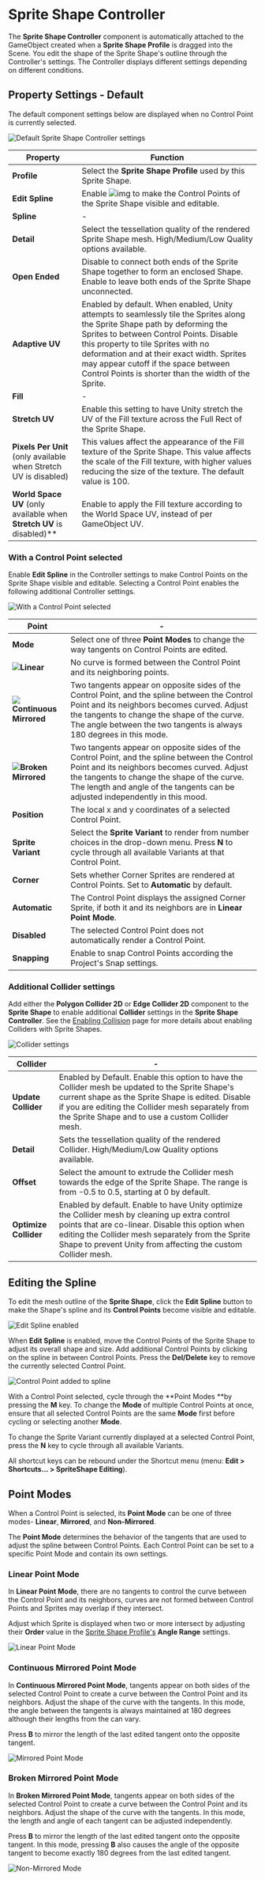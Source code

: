 # Sprite Shape Controller

The **Sprite Shape Controller** component is automatically attached to the GameObject created when a **Sprite Shape Profile** is dragged into the Scene. You edit the shape of the Sprite Shape's outline through the Controller's settings. The Controller displays different settings depending on different conditions.

## Property Settings - Default

The default component settings below are displayed when no Control Point is currently selected.

![Default Sprite Shape Controller settings](images\v1.1-SSControllerSettings.png)

| **Property**                                                 | **Function**                                                 |
| ------------------------------------------------------------ | ------------------------------------------------------------ |
| **Profile**                                                  | Select the **Sprite Shape Profile** used by this Sprite Shape. |
| **Edit Spline**                                              | Enable ![img](https://lh6.googleusercontent.com/vP0Zi-LM-xkJ_5Fw_G0oCij4FJsaFOSf7zOwizguROIF9mueGJVvARMAFXKkV2myydULOYnyfs9fsCY5UrpBXRWnHQhGUt-tB2QHrtmekiMTZd7iBAh2EAF9KgYaUb9-guaAdn7y) to make the Control Points of the Sprite Shape visible and editable. |
| **Spline**                                                   | -                                                            |
| **Detail**                                                   | Select the tessellation quality of the rendered Sprite Shape mesh. High/Medium/Low Quality options available. |
| **Open Ended**                                               | Disable to connect both ends of the Sprite Shape together to form an enclosed Shape. Enable to leave both ends of the Sprite Shape unconnected. |
| **Adaptive UV**                                              | Enabled by default. When enabled, Unity attempts to seamlessly tile the Sprites along the Sprite Shape path by deforming the Sprites to between Control Points. Disable this property to tile Sprites with no deformation and at  their exact width. Sprites may appear cutoff if the space between Control Points is shorter than the width of the Sprite. |
| **Fill**                                                     | -                                                            |
| **Stretch UV**                                               | Enable this setting to have Unity stretch the UV of the Fill texture across the Full Rect of the Sprite Shape. |
| **Pixels Per Unit** (only available when Stretch UV is disabled) | This values affect the appearance of the Fill texture of the Sprite Shape. This value affects the scale of the Fill texture, with higher values reducing the size of the texture. The default value is 100. |
| **World Space UV** (only available when **Stretch UV** is disabled)** | Enable to apply the Fill texture according to the World Space UV, instead of per GameObject UV. |

### With a Control Point selected

Enable **Edit Spline** in the Controller settings to make Control Points on the Sprite Shape visible and editable. Selecting a Control Point enables the following additional Controller settings.

![With a Control Point selected](images\v1.1-SSControllerCP.png)

| **Point**                                               | -                                                            |
| ------------------------------------------------------- | ------------------------------------------------------------ |
| **Mode**                                                | Select one of three **Point Modes** to change the way tangents on Control Points are edited. |
| ![](images\2D_SpriteShape_7.png)**Linear**              | No curve is formed between the Control Point and its neighboring points. |
| ![](images\2D_SpriteShape_8.png)**Continuous Mirrored** | Two tangents appear on opposite sides of the Control Point, and the spline between the Control Point and its neighbors becomes curved. Adjust the tangents to change the shape of the curve. The angle between the two tangents is always 180 degrees in this mode. |
| ![](images\2D_SpriteShape_9.png)**Broken Mirrored**     | Two tangents appear on opposite sides of the Control Point, and the spline between the Control Point and its neighbors becomes curved. Adjust the tangents to change the shape of the curve. The length and angle of the tangents can be adjusted independently in this mood. |
| **Position**                                            | The local x and y coordinates of a selected Control Point.   |
| **Sprite Variant**                                      | Select the **Sprite Variant** to render from number choices in the drop-down menu. Press **N** to cycle through all available Variants at that Control Point. |
| **Corner**                                              | Sets whether Corner Sprites are rendered at Control Points. Set to **Automatic** by default. |
| **Automatic**                                           | The Control Point displays the assigned Corner Sprite, if both it and its neighbors are in **Linear Point Mode**. |
| **Disabled**                                            | The selected Control Point does not automatically render a Control Point. |
| **Snapping**                                            | Enable to snap Control Points according the Project's Snap settings. |

### Additional Collider settings

Add either the **Polygon Collider 2D** or **Edge Collider 2D** component to the **Sprite Shape** to enable additional **Collider** settings in the **Sprite Shape Controller**. See the [Enabling Collision](SSCollision.md) page for more details about enabling Colliders with Sprite Shapes.

![Collider settings](images\v1.1-SSControllerCollider.png)

| Collider              | -                                                            |
| --------------------- | ------------------------------------------------------------ |
| **Update Collider**   | Enabled by Default. Enable this option to have the Collider mesh be updated to the Sprite Shape's current shape as the Sprite Shape is edited. Disable if you are editing the Collider mesh separately from the Sprite Shape and to use a custom Collider mesh. |
| **Detail**            | Sets the tessellation quality of the rendered Collider. High/Medium/Low Quality options available. |
| **Offset**            | Select the amount to extrude the Collider mesh towards the edge of the Sprite Shape. The range is from -0.5 to 0.5, starting at 0 by default. |
| **Optimize Collider** | Enabled by default. Enable to have Unity optimize the Collider mesh by cleaning up extra control points that are co-linear. Disable this option when editing the Collider mesh separately from the Sprite Shape to prevent Unity from affecting the custom Collider mesh. |



## Editing the Spline

To edit the mesh outline of the **Sprite Shape**, click the **Edit Spline** button to make the Shape's spline and its **Control Points** become visible and editable.

![Edit Spline enabled](images\v1.1-UpdatedEditSpline.png)

When **Edit Spline** is enabled, move the Control Points of the Sprite Shape to adjust its overall shape and size. Add additional Control Points by clicking on the spline in between Control Points. Press the **Del/Delete** key to remove the currently selected Control Point.

![Control Point added to spline](images\2D_SpriteShape_032.png)

With a Control Point selected, cycle through the **Point Modes **by pressing the **M** key. To change the **Mode** of multiple Control Points at once, ensure that all selected Control Points are the same **Mode** first before cycling or selecting another **Mode**.

To change the Sprite Variant currently displayed at a selected Control Point, press the **N** key to cycle through all available Variants.

All shortcut keys can be rebound under the Shortcut menu (menu: **Edit > Shortcuts... > SpriteShape Editing**).

## Point Modes

When a Control Point is selected, its **Point Mode** can be one of three modes- **Linear**, **Mirrored**, and **Non-Mirrored**.

The **Point Mode** determines the behavior of the tangents that are used to adjust the spline between Control Points. Each Control Point can be set to a specific Point Mode and contain its own settings. 

### Linear Point Mode

In **Linear Point Mode**, there are no tangents to control the curve between the Control Point and its neighbors, curves are not formed between Control Points and Sprites may overlap if they intersect. 

Adjust which Sprite is displayed when two or more intersect by adjusting their **Order** value in the [Sprite Shape Profile's](SSProfile.md) **Angle Range** settings.

![Linear Point Mode](images\2D_SpriteShape_034.png)

### Continuous Mirrored Point Mode

In **Continuous Mirrored Point Mode**, tangents appear on both sides of the selected Control Point to create a curve between the Control Point and its neighbors. Adjust the shape of the curve with the tangents. In this mode, the angle between the tangents is always maintained at 180 degrees although their lengths from the can vary. 

Press **B** to mirror the length of the last edited tangent onto the opposite tangent.

![Mirrored Point Mode](images\2D_SpriteShape_033.png)

### Broken Mirrored Point Mode

In **Broken Mirrored Point Mode**,  tangents appear on both sides of the selected Control Point to create a curve between the Control Point and its neighbors. Adjust the shape of the curve with the tangents. In this mode, the length and angle of each tangent can be adjusted independently. 

Press **B** to mirror the length of the last edited tangent onto the opposite tangent. In this mode, pressing **B** also causes the angle of the opposite tangent to become exactly 180 degrees from the last edited tangent.

![Non-Mirrored Mode](images\2D_SpriteShape_036.png)